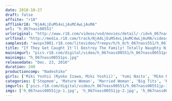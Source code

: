 ```yaml
---
date: 2018-10-27
draft: false
affsite: "r18"
afflinkr18: "NjA4LjEuMS4xLjAuMC4wLjAuMA"
url: "h_067nass00551"
urloriginal: "http://www.r18.com/videos/vod/movies/detail/-/id=h_067nass00551"
urlfinal: "http://media.r18.com/track/NjA4LjEuMS4xLjAuMC4wLjAuMA/videos/vod/movies/detail/-/id=h_067nass00551"
samplevid: "awspv3001.r18.com/litevideo/freepv/h/h_0/h_067nass551/h_067nass551_dmb_w.mp4"
title: "If They Get Caught It'll Destroy The Family! Totally Naughty Night Visits! 3"
mainimgurl: "pics.r18.com/digital/video/h_067nass00551/h_067nass00551ps.jpg"
mainimgs: "h_067nass00551ps.jpg"
releasedate: "Dec. 23, 2016"
duration: 240
productioncomp: "Nadeshiko"
girls: ['Miki Yoshii (Ryoko Izawa, Miki Yoshii)', 'Yumi Naito', 'Miko Koike', 'Norika Aota', 'Taeko Matsumae', 'Mioko Nanbu', 'Maiko Sakai', 'Riko Shitaraki', 'Reina Mizusawa', 'Miho Aso']
categories: ['Stepmom', 'Mature Woman', 'Married Woman', 'Big Tits', 'Relatives', 'Sister', 'Over 4 Hours']
imgurls: ['pics.r18.com/digital/video/h_067nass00551/h_067nass00551jp-1.jpg', 'pics.r18.com/digital/video/h_067nass00551/h_067nass00551jp-2.jpg', 'pics.r18.com/digital/video/h_067nass00551/h_067nass00551jp-3.jpg', 'pics.r18.com/digital/video/h_067nass00551/h_067nass00551jp-4.jpg', 'pics.r18.com/digital/video/h_067nass00551/h_067nass00551jp-5.jpg', 'pics.r18.com/digital/video/h_067nass00551/h_067nass00551jp-6.jpg', 'pics.r18.com/digital/video/h_067nass00551/h_067nass00551jp-7.jpg', 'pics.r18.com/digital/video/h_067nass00551/h_067nass00551jp-8.jpg', 'pics.r18.com/digital/video/h_067nass00551/h_067nass00551jp-9.jpg', 'pics.r18.com/digital/video/h_067nass00551/h_067nass00551jp-10.jpg', 'pics.r18.com/digital/video/h_067nass00551/h_067nass00551jp-11.jpg', 'pics.r18.com/digital/video/h_067nass00551/h_067nass00551jp-12.jpg', 'pics.r18.com/digital/video/h_067nass00551/h_067nass00551jp-13.jpg', 'pics.r18.com/digital/video/h_067nass00551/h_067nass00551jp-14.jpg', 'pics.r18.com/digital/video/h_067nass00551/h_067nass00551jp-15.jpg', 'pics.r18.com/digital/video/h_067nass00551/h_067nass00551jp-16.jpg', 'pics.r18.com/digital/video/h_067nass00551/h_067nass00551jp-17.jpg', 'pics.r18.com/digital/video/h_067nass00551/h_067nass00551jp-18.jpg', 'pics.r18.com/digital/video/h_067nass00551/h_067nass00551jp-19.jpg', 'pics.r18.com/digital/video/h_067nass00551/h_067nass00551jp-20.jpg']
imgs: ['h_067nass00551jp-1.jpg', 'h_067nass00551jp-2.jpg', 'h_067nass00551jp-3.jpg', 'h_067nass00551jp-4.jpg', 'h_067nass00551jp-5.jpg', 'h_067nass00551jp-6.jpg', 'h_067nass00551jp-7.jpg', 'h_067nass00551jp-8.jpg', 'h_067nass00551jp-9.jpg', 'h_067nass00551jp-10.jpg', 'h_067nass00551jp-11.jpg', 'h_067nass00551jp-12.jpg', 'h_067nass00551jp-13.jpg', 'h_067nass00551jp-14.jpg', 'h_067nass00551jp-15.jpg', 'h_067nass00551jp-16.jpg', 'h_067nass00551jp-17.jpg', 'h_067nass00551jp-18.jpg', 'h_067nass00551jp-19.jpg', 'h_067nass00551jp-20.jpg']
---
```

